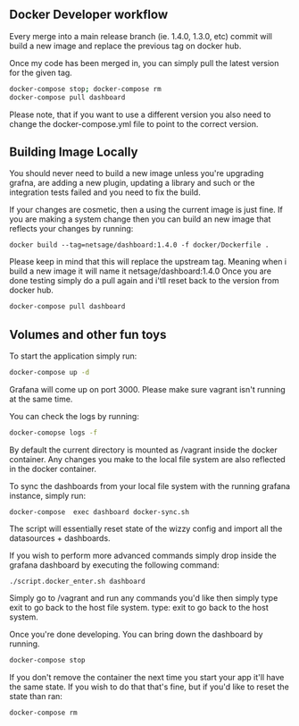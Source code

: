 ## Docker Developer workflow

Every merge into a main release branch (ie. 1.4.0, 1.3.0, etc) commit will build a new image and replace the previous tag on docker hub.  

Once my code has been merged in, you can simply pull the latest version for the given tag.  

```sh
docker-compose stop; docker-compose rm 
docker-compose pull dashboard
```

Please note, that if you want to use a different version you also need to change the docker-compose.yml file to point to the correct version.

## Building Image Locally

You should never need to build a new image unless you're upgrading grafna, are adding a new plugin, updating a library and such or the integration tests failed and you need to fix the build.

If your changes are cosmetic, then a using the current image is just fine.  If you are making a system change then you can build 
an new image that reflects your changes by running:

```
docker build --tag=netsage/dashboard:1.4.0 -f docker/Dockerfile . 
```

Please keep in mind that this will replace the upstream tag.  Meaning when i build a new image it will name it netsage/dashboard:1.4.0  Once you are done testing simply do a pull again and i'tll reset back to the version from docker hub. 


```sh
docker-compose pull dashboard
```

## Volumes and other fun toys

To start the application simply run:

```sh
docker-compose up -d 
```

Grafana will come up on port 3000.  Please make sure vagrant isn't running at the same time. 

You can check the logs by running:

```sh
docker-comopse logs -f 
```

By default the current directory is mounted as /vagrant inside the docker container.  Any changes you make to the local file system are also reflected in the docker container. 

To sync the dashboards from your local file system with the running grafana instance, simply run:

```
docker-compose  exec dashboard docker-sync.sh
```

The script will essentially reset state of the wizzy config and import all the datasources + dashboards. 

If you wish to perform more advanced commands simply drop inside the grafana dashboard by executing the following command:

```
./script.docker_enter.sh dashboard
```

Simply go to /vagrant and run any commands you'd like then simply type exit to go back to the host file system.  type: exit to go back to the host system.


Once you're done developing.  You can bring down the dashboard by running.

```sh
docker-compose stop
```

If you don't remove the container the next time you start your app it'll have the same state.  If you wish to do that that's fine, but if you'd like to reset the state than ran:

```sh
docker-compose rm 
```